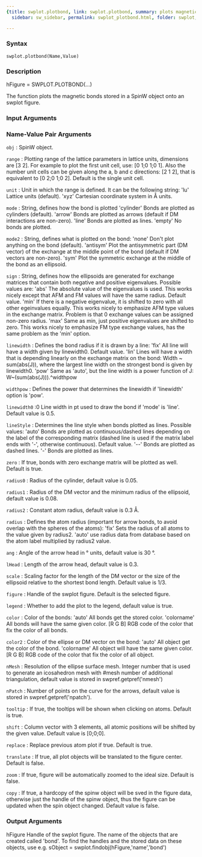 ```yaml
---
{title: swplot.plotbond, link: swplot.plotbond, summary: plots magnetic bonds, keywords: sample,
  sidebar: sw_sidebar, permalink: swplot_plotbond.html, folder: swplot, mathjax: 'true'}

---
```


### Syntax

`swplot.plotbond(Name,Value)`

### Description

hFigure = SWPLOT.PLOTBOND(...)
 
The function plots the magnetic bonds stored in a SpinW object onto an
swplot figure.
 

### Input Arguments

### Name-Value Pair Arguments

`obj`
: SpinW object.

`range`
: Plotting range of the lattice parameters in lattice units,
  dimensions are [3 2]. For example to plot the first unit cell,
  use: [0 1;0 1;0 1]. Also the number unit cells can be given
  along the a, b and c directions: [2 1 2], that is equivalent to
  [0 2;0 1;0 2]. Default is the single unit cell.

`unit`
: Unit in which the range is defined. It can be the following
  string:
      'lu'        Lattice units (default).
      'xyz'       Cartesian coordinate system in Å units.

`mode`
: String, defines how the bond is plotted
      'cylinder'  Bonds are plotted as cylinders (default).
      'arrow'     Bonds are plotted as arrows (default if DM
                  interactions are non-zero).
      'line'      Bonds are plotted as lines.
      'empty'     No bonds are plotted.

`mode2`
: String, defines what is plotted on the bond:
      'none'      Don't plot anything on the bond (default).
      'antisym'   Plot the antisymmetric part (DM vector) of the 
                  exchange at the middle point of the bond
                  (default if DM vectors are non-zero).
      'sym'       Plot the symmetric exchange at the middle
                  of the bond as an ellipsoid.

`sign`
: String, defines how the ellipsoids are generated for exchange
  matrices that contain both negative and positive eigenvalues.
  Possible values are:
      'abs'       The absolute value of the eigenvalues is used.
                  This works nicely except that AFM and FM values
                  will have the same radius. Default value.
      'min'       If there is a negative eigenvalue, it is
                  shifted to zero with all other egeinvalues
                  equally. This works nicely to emphasize AFM
                  type values in the exchange matrix. Problem is
                  that 0 exchange values can be assigned non-zero
                  radius.
      'max'       Same as min, just positive eigenvalues are
                  shifted to zero. This works nicely to emphasize
                  FM type exchange values, has the same problem
                  as the 'min' option.

`linewidth`
: Defines the bond radius if it is drawn by a line:
      'fix'       All line will have a width given by linewidth0.
                  Default value.
      'lin'       Lines will have a width that is depending 
                  linearly on the exchange matrix on the bond:
                          Width ~ sum(abs(J)), 
                  where the largest line width on
                  the strongest bond is given by linewidth0.
      'pow'       Same as 'auto', but the line width is a
                  power function of J: W~(sum(abs(J))).^widthpow

`widthpow`
: Defines the power that determines the linewidth if 'linewidth'
  option is 'pow'.

`linewidth0`
:0 Line width in pt used to draw the bond if 'mode' is 'line'. 
  Default value is 0.5.

`lineStyle`
: Determines the line style when bonds plotted as lines. Possible
  values:
      'auto'      Bonds are plotted as continuous/dashed lines
                  depending on the label of the corresponding
                  matrix (dashed line is used if the matrix
                  label ends with '-', otherwise continuous).
                  Default value.
      '--'        Bonds are plotted as dashed lines.
      '-'         Bonds are plotted as lines.

`zero`
: If true, bonds with zero exchange matrix will be plotted as
  well. Default is true.

`radius0`
: Radius of the cylinder, default value is 0.05.

`radius1`
: Radius of the DM vector and the minimum radius of the 
  ellipsoid, default value is 0.08.

`radius2`
: Constant atom radius, default value is 0.3 Å.

`radius`
: Defines the atom radius (important for arrow bonds, to avoid
  overlap with the spheres of the atoms):
      'fix'       Sets the radius of all atoms to the value
                  given by radius2.
      'auto'      use radius data from database based on the atom
                  label multiplied by radius2 value.

`ang`
: Angle of the arrow head in ° units, default value is 30 °.

`lHead`
: Length of the arrow head, default value is 0.3.

`scale`
: Scaling factor for the length of the DM vector or the size of
  the ellipsoid relative to the shortest bond length. Default 
  value is 1/3.

`figure`
: Handle of the swplot figure. Default is the selected figure.

`legend`
: Whether to add the plot to the legend, default value is true.

`color`
: Color of the bonds:
      'auto'      All bonds get the stored color.
      'colorname' All bonds will have the same given color.
      [R G B]     RGB code of the color that fix the color of all
                  bonds.

`color2`
: Color of the ellipse or DM vector on the bond:
      'auto'      All object get the color of the bond.
      'colorname' All object will have the same given color.
      [R G B]     RGB code of the color that fix the color of all
                  object.

`nMesh`
: Resolution of the ellipse surface mesh. Integer number that is
  used to generate an icosahedron mesh with #mesh number of
  additional triangulation, default value is stored in
  swpref.getpref('nmesh')

`nPatch`
: Number of points on the curve for the arrows, default
  value is stored in swpref.getpref('npatch').

`tooltip`
: If true, the tooltips will be shown when clicking on atoms.
  Default is true.

`shift`
: Column vector with 3 elements, all atomic positions will be
  shifted by the given value. Default value is [0;0;0].

`replace`
: Replace previous atom plot if true. Default is true.

`translate`
: If true, all plot objects will be translated to the figure
  center. Default is false.

`zoom`
: If true, figure will be automatically zoomed to the ideal size.
  Default is false.

`copy`
: If true, a hardcopy of the spinw object will be sved in the
  figure data, otherwise just the handle of the spinw object, 
  thus the figure can be updated when the spin object changed.
  Default value is false. 

### Output Arguments

hFigure           Handle of the swplot figure.
The name of the objects that are created called 'bond'. To find the
handles and the stored data on these objects, use e.g.
  sObject = swplot.findobj(hFigure,'name','bond')

